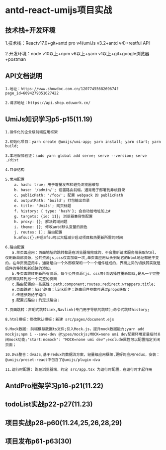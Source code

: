 # antd-react-umijs项目实战
## 技术栈+开发环境
   1.技术栈：Reactv17.0+git+antd pro v4(umiJs v3.2+antd v4)+restful API

   2.开发环境：node v10以上+npm v6以上+yarn v1以上+git+google浏览器+postman
## API文档说明
    1.地址：https://www.showdoc.com.cn/1207745568269674?page_id=6094279351627422

    2.请求地址：https://api.shop.eduwork.cn/
## UmiJs知识学习p5-p15(11.19)
    1.插件化的企业级前端应用框架

    2.初始化项目：yarn create @umijs/umi-app; yarn install; yarn start; yarn build;

    3.本地服务验证：sudo yarn global add serve; serve --version; serve ./dist

    4.目录结构

    5.常用配置
        a. hash: true; 用于增量发布和避免浏览器缓存
        b. base: '/admin/'; 设置路由前缀，通常用于部署到非根目录
        c. publicPath: '/foo/'; 配置 webpack 的 publicPath
        d. outputPath: 'build'; 打包输出目录
        e. title: 'UmiJs'; 网页标题
        f. history: { type: 'hash'}; 会自动给地址加上#
        g. targets: {ie: 11}; 浏览器兼容性配置
        h. proxy: {}; 解决跨域问题
        i. theme: {}; 修改antd默认变量的颜色
        j. routes: []; 路由配置
        k.mfsu:{};开启mfsu可以大幅减少启动项目和热更新所需的时间
  
    6.路由配置
       a.单页面应用：页面地址的跳转都是在浏览器端完成的，不会重新请求服务端获取html，仅刷新局部资源，公共资源js,css仅需加载一次,单页面应用从头到尾它的html地址都是不变的，在单页面应用中，通常是由一个外部框架和一个一个组件组成的，界面之间的切换其实就是组件的移除和新组建的添加。
       b.多页面跳转刷新所有资源，每个公共资源(js、css等)需选择性重新加载,是从一个完整的页面跳转到另一个完整的页面
       c.路由配置的一些属性：path;component;routes;redirect;wrappers;title;
       e.页面跳转；hash路由；link组件；路由组件参数可通过props获取；
       f.传递参数给子路由
       g.配置式路由；约定式路由；
    
    7.页面跳转：声明式跳转Link,Navlink(专门用于导航的跳转);命令式跳转history;

    8.html模板：修改默认模板；新建 src/pages/document.ejs

    9.Mock数据: 前端模拟数据ts文件;引入Mock.js，提升mock数据能力;yarn add mockjs;npm i --save-dev @types/mockjs;MOCK=none umi dev配置环境变量临时关闭mock功能;"start:nomock": "MOCK=none umi dev";exclude属性可以配置指定关闭页面；

    10.Dva整合：dvaJS,基于redux的数据流方案，轻量级应用框架,更好的应用redux，安装：@umijs/preset-react中包含了@umijs/plugin-dva

    11.运行时配置: 跑在浏览器端，约定 src/app.tsx 为运行时配置，在运行时才起作用
## AntdPro框架学习p16-p21(11.22)
## todoList实战p22-p27(11.23)
## 项目实战p28-p60(11.24,25,26,28,29)
## 项目发布p61-p63(30)
